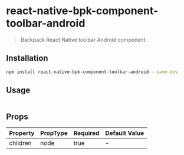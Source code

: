 # react-native-bpk-component-toolbar-android

> Backpack React Native toolbar Android component.

## Installation

```sh
npm install react-native-bpk-component-toolbar-android --save-dev
```

## Usage

```js
```

## Props

| Property    | PropType                                     | Required | Default Value |
| ----------- | -------------------------------------------- | -------- | ------------- |
| children    | node                                         | true     | -             |
